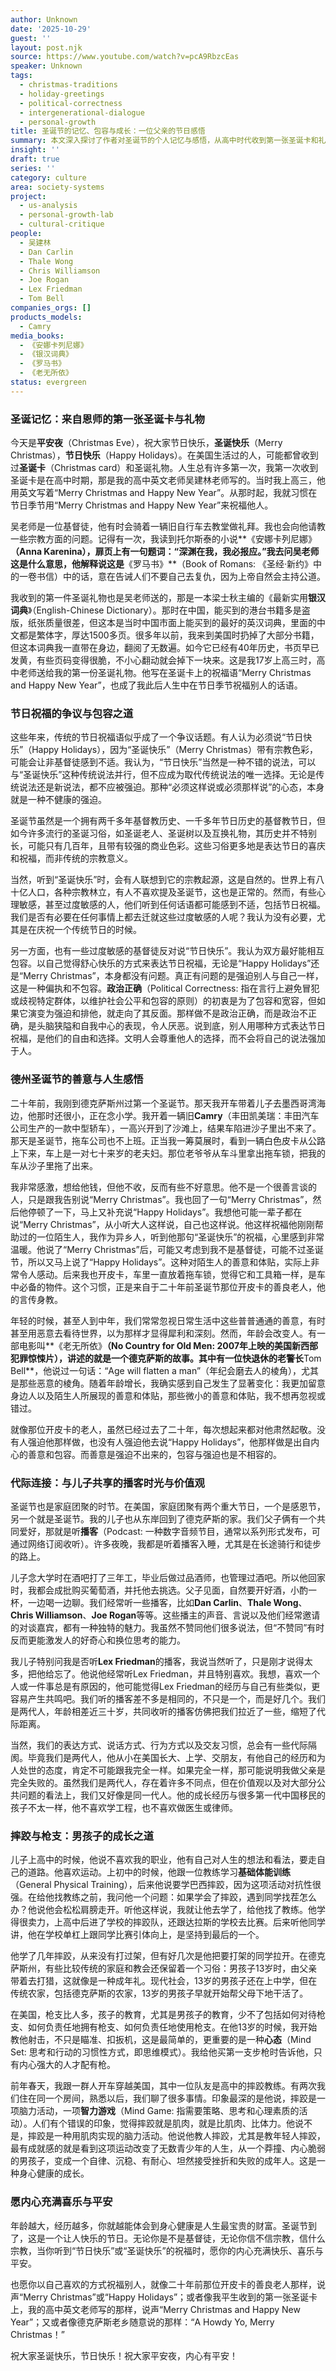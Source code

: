 ```yaml
---
author: Unknown
date: '2025-10-29'
guest: ''
layout: post.njk
source: https://www.youtube.com/watch?v=pcA9RbzcEas
speaker: Unknown
tags:
  - christmas-traditions
  - holiday-greetings
  - political-correctness
  - intergenerational-dialogue
  - personal-growth
title: 圣诞节的记忆、包容与成长：一位父亲的节日感悟
summary: 本文深入探讨了作者对圣诞节的个人记忆与感悟，从高中时代收到第一张圣诞卡和礼物，到与陌生人相遇的温暖经历。文章反思了“圣诞快乐”与“节日快乐”的祝福语争议，倡导相互包容与尊重。同时，作者分享了与儿子在价值观、兴趣爱好上的代际连接与差异，以及对青少年教育（如摔跤、负责任的枪支拥有）的思考，强调了善意、自律和身心健康在人生中的宝贵价值。
insight: ''
draft: true
series: ''
category: culture
area: society-systems
project:
  - us-analysis
  - personal-growth-lab
  - cultural-critique
people:
  - 吴建林
  - Dan Carlin
  - Thale Wong
  - Chris Williamson
  - Joe Rogan
  - Lex Friedman
  - Tom Bell
companies_orgs: []
products_models:
  - Camry
media_books:
  - 《安娜卡列尼娜》
  - 《银汉词典》
  - 《罗马书》
  - 《老无所依》
status: evergreen
---
```

### 圣诞记忆：来自恩师的第一张圣诞卡与礼物

今天是**平安夜**（Christmas Eve），祝大家节日快乐，**圣诞快乐**（Merry Christmas），**节日快乐**（Happy Holidays）。在美国生活过的人，可能都曾收到过**圣诞卡**（Christmas card）和圣诞礼物。人生总有许多第一次，我第一次收到圣诞卡是在高中时期，那是我的高中英文老师吴建林老师写的。当时我上高三，他用英文写着“Merry Christmas and Happy New Year”。从那时起，我就习惯在节日季节用“Merry Christmas and Happy New Year”来祝福他人。

吴老师是一位基督徒，他有时会骑着一辆旧自行车去教堂做礼拜。我也会向他请教一些宗教方面的问题。记得有一次，我读到托尔斯泰的小说**《安娜卡列尼娜》**（Anna Karenina），扉页上有一句题词：“深渊在我，我必报应。”我去问吴老师这是什么意思，他解释说这是**《罗马书》**（Book of Romans: 《圣经·新约》中的一卷书信）中的话，意在告诫人们不要自己去复仇，因为上帝自然会主持公道。

我收到的第一件圣诞礼物也是吴老师送的，那是一本梁士秋主编的《最新实用**银汉词典**》（English-Chinese Dictionary）。那时在中国，能买到的港台书籍多是盗版，纸张质量很差，但这本是当时中国市面上能买到的最好的英汉词典，里面的中文都是繁体字，厚达1500多页。很多年以前，我来到美国时扔掉了大部分书籍，但这本词典我一直带在身边，翻阅了无数遍。如今它已经有40年历史，书页早已发黄，有些页码变得很脆，不小心翻动就会掉下一块来。这是我17岁上高三时，高中老师送给我的第一份圣诞礼物。他写在圣诞卡上的祝福语“Merry Christmas and Happy New Year”，也成了我此后人生中在节日季节祝福别人的话语。

### 节日祝福的争议与包容之道

这些年来，传统的节日祝福语似乎成了一个争议话题。有人认为必须说“节日快乐”（Happy Holidays），因为“圣诞快乐”（Merry Christmas）带有宗教色彩，可能会让非基督徒感到不适。我认为，“节日快乐”当然是一种不错的说法，可以与“圣诞快乐”这种传统说法并行，但不应成为取代传统说法的唯一选择。无论是传统说法还是新说法，都不应被强迫。那种“必须这样说或必须那样说”的心态，本身就是一种不健康的强迫。

圣诞节虽然是一个拥有两千多年基督教历史、一千多年节日历史的基督教节日，但如今许多流行的圣诞习俗，如圣诞老人、圣诞树以及互换礼物，其历史并不特别长，可能只有几百年，且带有较强的商业色彩。这些习俗更多地是表达节日的喜庆和祝福，而非传统的宗教意义。

当然，听到“圣诞快乐”时，会有人联想到它的宗教起源，这是自然的。世界上有八十亿人口，各种宗教林立，有人不喜欢提及圣诞节，这也是正常的。然而，有些心理敏感，甚至过度敏感的人，他们听到任何话语都可能感到不适，包括节日祝福。我们是否有必要在任何事情上都去迁就这些过度敏感的人呢？我认为没有必要，尤其是在庆祝一个传统节日的时候。

另一方面，也有一些过度敏感的基督徒反对说“节日快乐”。我认为双方最好能相互包容。以自己觉得舒心快乐的方式来表达节日祝福，无论是“Happy Holidays”还是“Merry Christmas”，本身都没有问题。真正有问题的是强迫别人与自己一样，这是一种偏执和不包容。**政治正确**（Political Correctness: 指在言行上避免冒犯或歧视特定群体，以维护社会公平和包容的原则）的初衷是为了包容和宽容，但如果它演变为强迫和排他，就走向了其反面。那样做不是政治正确，而是政治不正确，是头脑狭隘和自我中心的表现，令人厌恶。说到底，别人用哪种方式表达节日祝福，是他们的自由和选择。文明人会尊重他人的选择，而不会将自己的说法强加于人。

### 德州圣诞节的善意与人生感悟

二十年前，我刚到德克萨斯州过第一个圣诞节。那天我开车带着儿子去墨西哥湾海边，他那时还很小，正在念小学。我开着一辆旧**Camry**（丰田凯美瑞：丰田汽车公司生产的一款中型轿车），一高兴开到了沙滩上，结果车陷进沙子里出不来了。那天是圣诞节，拖车公司也不上班。正当我一筹莫展时，看到一辆白色皮卡从公路上下来，车上是一对七十来岁的老夫妇。那位老爷爷从车斗里拿出拖车锁，把我的车从沙子里拖了出来。

我非常感激，想给他钱，但他不收，反而有些不好意思。他不是一个很善言谈的人，只是跟我告别说“Merry Christmas”。我也回了一句“Merry Christmas”，然后他停顿了一下，马上又补充说“Happy Holidays”。我想他可能一辈子都在说“Merry Christmas”，从小听大人这样说，自己也这样说。他这样祝福他刚刚帮助过的一位陌生人，我作为异乡人，听到他那句“圣诞快乐”的祝福，心里感到非常温暖。他说了“Merry Christmas”后，可能又考虑到我不是基督徒，可能不过圣诞节，所以又马上说了“Happy Holidays”。这种对陌生人的善意和体贴，实际上非常令人感动。后来我也开皮卡，车里一直放着拖车锁，觉得它和工具箱一样，是车中必备的物件。这个习惯，正是来自于二十年前圣诞节那位开皮卡的善良老人，他的言传身教。

年轻的时候，甚至人到中年，我们常常忽视日常生活中这些普普通通的善意，有时甚至用恶意去看待世界，以为那样才显得犀利和深刻。然而，年龄会改变人。有一部电影叫**《老无所依》**（No Country for Old Men: 2007年上映的美国新西部犯罪惊悚片），讲述的就是一个德克萨斯的故事。其中有一位快退休的老警长**Tom Bell**，他说过一句话：“Age will flatten a man”（年纪会磨去人的棱角），尤其是那些恶意的棱角。随着年龄增长，我确实感到自己发生了显著变化：我更加留意身边人以及陌生人所展现的善意和体贴，那些微小的善意和体贴，我不想再忽视或错过。

就像那位开皮卡的老人，虽然已经过去了二十年，每次想起来都对他肃然起敬。没有人强迫他那样做，也没有人强迫他去说“Happy Holidays”，他那样做是出自内心的善意和包容。而善意是强迫不出来的，包容与强迫也是不相容的。

### 代际连接：与儿子共享的播客时光与价值观

圣诞节也是家庭团聚的时节。在美国，家庭团聚有两个重大节日，一个是感恩节，另一个就是圣诞节。我的儿子也从东岸回到了德克萨斯的家。我们父子俩有一个共同爱好，那就是听**播客**（Podcast: 一种数字音频节目，通常以系列形式发布，可通过网络订阅收听）。许多夜晚，我都是听着播客入睡，尤其是在长途骑行和徒步的路上。

儿子念大学时在酒吧打了三年工，毕业后做过品酒师，也管理过酒吧。所以他回家时，我都会成批购买葡萄酒，并托他去挑选。父子见面，自然要开好酒，小酌一杯，一边喝一边聊。我们经常听一些播客，比如**Dan Carlin**、**Thale Wong**、**Chris Williamson**、**Joe Rogan**等等。这些播主的声音、言说以及他们经常邀请的对谈嘉宾，都有一种独特的魅力。我虽然不赞同他们很多说法，但“不赞同”有时反而更能激发人的好奇心和换位思考的能力。

我儿子特别问我是否听**Lex Friedman**的播客，我说当然听了，只是刚才说得太多，把他给忘了。他说他经常听Lex Friedman，并且特别喜欢。我想，喜欢一个人或一件事总是有原因的，他可能觉得Lex Friedman的经历与自己有些类似，更容易产生共鸣吧。我们听的播客差不多是相同的，不只是一个，而是好几个。我们是两代人，年龄相差近三十岁，共同收听的播客仿佛把我们拉近了一些，缩短了代际距离。

当然，我们的表达方式、说话方式、行为方式以及交友习惯，总会有一些代际隔阂。毕竟我们是两代人，他从小在美国长大、上学、交朋友，有他自己的经历和为人处世的态度，肯定不可能跟我完全一样。如果完全一样，那可能说明我做父亲是完全失败的。虽然我们是两代人，存在着许多不同点，但在价值观以及对大部分公共问题的看法上，我们又好像是同一代人。他的成长经历与很多第一代中国移民的孩子不太一样，他不喜欢学工程，也不喜欢做医生或律师。

### 摔跤与枪支：男孩子的成长之道

儿子上高中的时候，他说不喜欢我的职业，他有自己对人生的想法和看法，要走自己的道路。他喜欢运动。上初中的时候，他跟一位教练学习**基础体能训练**（General Physical Training），后来他说要学巴西摔跤，因为这项活动对抗性很强。在给他找教练之前，我问他一个问题：如果学会了摔跤，遇到同学找茬怎么办？他说他会松松肩膀走开。听他这样说，我就让他去学了，给他找了教练。他学得很卖力，上高中后进了学校的摔跤队，还跟达拉斯的学校去比赛。后来听他同学讲，他在学校单杠上跟同学比赛引体向上，是坚持到最后的一个。

他学了几年摔跤，从来没有打过架，但有好几次是他把要打架的同学拉开。在德克萨斯州，有些比较传统的家庭和教会还保留着一个习俗：男孩子13岁时，由父亲带着去打猎，这就像是一种成年礼。现代社会，13岁的男孩子还在上中学，但在传统农家，包括德克萨斯的农家，13岁的男孩子早就开始帮父母下地干活了。

在美国，枪支比人多，孩子的教育，尤其是男孩子的教育，少不了包括如何对待枪支、如何负责任地拥有枪支、如何负责任地使用枪支。在他13岁的时候，我开始教他射击，不只是瞄准、扣扳机，这是最简单的，更重要的是一种**心态**（Mind Set: 思考和行动的习惯性方式，即思维模式）。我给他买第一支步枪时告诉他，只有内心强大的人才配有枪。

前年春天，我跟一群人开车穿越美国，其中一位队友是高中的摔跤教练。有两次我们住在同一个房间，熟悉以后，我们聊了很多事情。印象最深的是他说，摔跤是一项脑力活动，一项**智力游戏**（Mind Game: 指需要策略、思考和心理素质的活动）。人们有个错误的印象，觉得摔跤就是肌肉，就是比肌肉、比体力。他说不是，摔跤是一种用肌肉实现的脑力活动。他说他教人摔跤，尤其是教年轻人摔跤，最有成就感的就是看到这项运动改变了无数青少年的人生，从一个莽撞、内心脆弱的男孩子，变成一个自律、沉稳、有耐心、坦然接受挫折和失败的成年人。这是一种身心健康的成长。

### 愿内心充满喜乐与平安

年龄越大，经历越多，你就越能体会到身心健康是人生最宝贵的财富。圣诞节到了，这是一个让人快乐的节日。无论你是不是基督徒，无论你信不信宗教，信什么宗教，当你听到“节日快乐”或“圣诞快乐”的祝福时，愿你的内心充满快乐、喜乐与平安。

也愿你以自己喜欢的方式祝福别人，就像二十年前那位开皮卡的善良老人那样，说声“Merry Christmas”或“Happy Holidays”；或者像我平生收到的第一张圣诞卡上，我的高中英文老师写的那样，说声“Merry Christmas and Happy New Year”；又或者像德克萨斯老乡随意说的那样：“A Howdy Yo, Merry Christmas！”

祝大家圣诞快乐，节日快乐！祝大家平安夜，内心有平安！